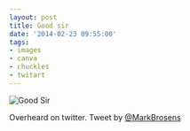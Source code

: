 ```yaml
---
layout: post
title: Good sir
date: '2014-02-23 09:55:00'
tags:
- images
- canva
- chuckles
- twitart
---
```


![Good Sir](https://lh3.googleusercontent.com/ckw41qoUc6fXZrkrF0iZmBJYNJMym5BTY8fKEHFxkE9pB0pG1vsN1pPbF8VXPdFWVShlqqj2vJZsmkio3sMnwyMMDD7IVL1fRLuSqEkuPl-ixNXbGreycMKvC3bZlmc_lKBTKfMM0WsVu4JyLS3TMHVRcj7h1XJnCdXU6thNuRwYz8jupUBTFEVPrwbAkFTqUNtEcSzT3nm6ctQmi8gv6n30CJ8_IPO2lsxe0Diofq2Y7VRuE_MXwGdVM60_8KGnCDj_MwW4qSIl37h5atklGy4aWWOTk9ERrHlzVjOKiRBevMAc6trFHZTh_EqXNnnf130ESdHSdxNbW8eq9G7U6dY7eV2ZeWNU8maIUXy71sWxDl8-IN0ICvP-q6kUsi1LemoyxUy5_kNQpg-e1QlqAKhtORTOGz9UmhLgVdXN5clQC6ThyYLpwBc5Xh1yWpUp2254_mkS-IVHRqZZrKSy9V1SelqXnLW0DTg5WZDiJsRr4mzhYm9puy9VlVKhBr7RmrHfg0eu8a0maX8uJ5vhbeBIJ2RzZsDj-YSIks1SR_2sB3kAFJURdcZT2J-nGNFlZOIeJ906Nwo2VZsWh9BAQ9B0nLL-tdX2xiSwnUqotlBWil7tw7lwhg=w462-h692-no)  

Overheard on twitter.&nbsp;Tweet by [@MarkBrosens](https://twitter.com/MarkBrosens/status/418808594381815808 "@MarkBrosens")
